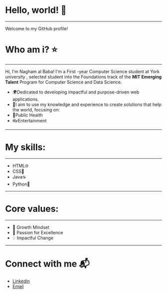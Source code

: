  # Hello, world! 💫
 
---
 Welcome to my GitHub profile!

  # Who am i? ⭐️
  
 ---
Hi, I'm Nagham al Baba! I'm a    First -year Computer Science student at York university  , selected student into the Foundations track of the **MIT Emerging Talent** Program for Computer Science and Data Science.
- 🌍Dedicated to developing impactful and purpose-driven web applications.
- 🌱I aim to use my knowledge and experience to create solutions that help the world, focusing on:
- 💊Public Health
-  👓Entertainment
---  
   # My skills:
  
  ---
  -   HTML🌐
  -   CSS🎨
  -   Java☕️
  -   Python🐍
---
 # Core values:
   
  ---
  -   🌟 Growth Mindset
  -   🚀 Passion for Excellence
  -   💡 Impactful Change
---
 # Connect with me 📬
 
- [Linkedin](linkedin.com/in/nagham-al-baba-457958339)
- [Email](naghambaba1@gmail.com)
